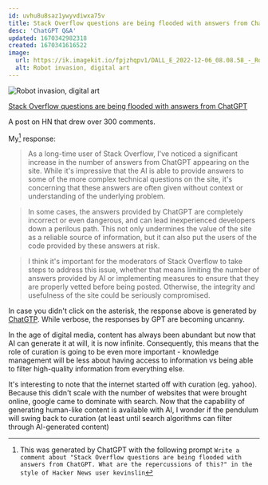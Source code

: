 ```yaml
---
id: uvhu8u8saz1ywyvdiwxa75v
title: Stack Overflow questions are being flooded with answers from ChatGPT
desc: 'ChatGPT Q&A'
updated: 1670342982318
created: 1670341616522
image: 
  url: https://ik.imagekit.io/fpjzhqpv1/DALL_E_2022-12-06_08.08.58_-_Robot_invasion__digital_art_zOfIFoHXy.png?ik-sdk-version=javascript-1.4.3&updatedAt=1670342948913
  alt: Robot invasion, digital art
---
```


![Robot invasion, digital art](https://ik.imagekit.io/fpjzhqpv1/DALL_E_2022-12-06_08.08.58_-_Robot_invasion__digital_art_zOfIFoHXy.png?ik-sdk-version=javascript-1.4.3&updatedAt=1670342948913)


[Stack Overflow questions are being flooded with answers from ChatGPT](https://news.ycombinator.com/item?id=33855416)

A post on HN that drew over 300 comments. 

My[^*] response:
 	
> As a long-time user of Stack Overflow, I've noticed a significant increase in the number of answers from ChatGPT appearing on the site. While it's impressive that the AI is able to provide answers to some of the more complex technical questions on the site, it's concerning that these answers are often given without context or understanding of the underlying problem.

> In some cases, the answers provided by ChatGPT are completely incorrect or even dangerous, and can lead inexperienced developers down a perilous path. This not only undermines the value of the site as a reliable source of information, but it can also put the users of the code provided by these answers at risk.

> I think it's important for the moderators of Stack Overflow to take steps to address this issue, whether that means limiting the number of answers provided by AI or implementing measures to ensure that they are properly vetted before being posted. Otherwise, the integrity and usefulness of the site could be seriously compromised.

In case you didn't click on the asterisk, the response above is generated by [ChatGTP](https://openai.com/blog/chatgpt).
While verbose, the responses by GPT are becoming uncanny. 

In the age of digital media, content has always been abundant but now that AI can generate it at will, it is now infinite. 
Consequently, this means that the role of curation is going to be even more important - knowledge management will be less about having access to information vs being able to filter high-quality information from everything else. 

It's interesting to note that the internet started off with curation (eg. yahoo). Because this didn't scale with the number of websites that were brought online, google came to dominate with search.
Now that the capability of generating human-like content is available with AI, I wonder if the pendulum will swing back to curation (at least until search algorithms can filter through AI-generated content)

[^*]: This was generated by ChatGPT with the following prompt `Write a comment about "Stack Overflow questions are being flooded with answers from ChatGPT. What are the repercussions of this?" in the style of Hacker News user kevinslin`
